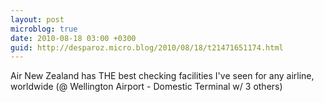 ```yaml
---
layout: post
microblog: true
date: 2010-08-18 03:00 +0300
guid: http://desparoz.micro.blog/2010/08/18/t21471651174.html
---
```

Air New Zealand has THE best checking facilities I've seen for any airline, worldwide (@ Wellington Airport - Domestic Terminal w/ 3 others)
